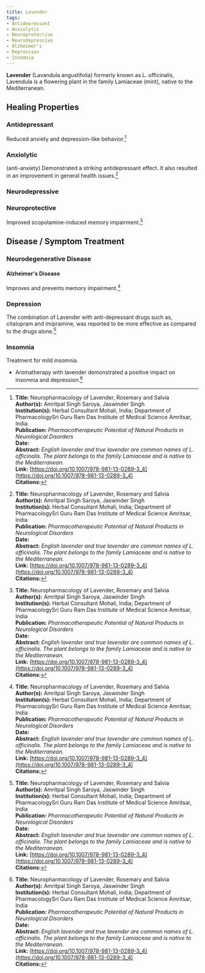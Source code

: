 ```yaml
---
title: Lavender
tags:
- Antidepressant
- Anxiolytic
- Neuroprotective
- Neurodepressive
- Alzheimer's
- Depression
- Insomnia
---
```

**Lavender** (Lavandula angustifolia) formerly known as L. officinalis, Lavendula is a flowering plant in the family Lamiaceae (mint), native to the Mediterranean.

## Healing Properties

### Antidepressant

Reduced anxiety and depression-like behavior.[^1]

### Anxiolytic

(anti-anxiety) Demonstrated a striking antidepressant effect. It also  resulted  in  an  improvement  in  general  health  issues.[^1]

### Neurodepressive

### Neuroprotective

Improved scopolamine-induced memory impairment.[^1]

## Disease / Symptom Treatment

### Neurodegenerative Disease

#### Alzheimer's Disease

Improves and prevents memory impairment.[^1]

### Depression

The combination of Lavender with anti-depressant drugs such as, citalopram and imipramine, was reported to be more effective as compared to the drugs alone.[^1]

### Insomnia

Treatment for mild insomnia.

- Aromatherapy with lavender demonstrated a positive impact on insomnia and depression.[^1]

[^1]: **Title:** Neuropharmacology of Lavender, Rosemary and Salvia<br>**Author(s):** Amritpal Singh Saroya, Jaswinder Singh<br>**Institution(s):** Herbal Consultant Mohali, India; Department of PharmacologySri Guru Ram Das Institute of Medical Science Amritsar, India<br>**Publication:** <i>Pharmacotherapeutic Potential of Natural Products in Neurological Disorders</i><br>**Date:** <br>**Abstract:** <i>English lavender and true lavender are common names of L. officinalis. The plant belongs to the family Lamiaceae and is native to the Mediterranean.</i><br>**Link:** [https://doi.org/10.1007/978-981-13-0289-3_4](https://doi.org/10.1007/978-981-13-0289-3_4)<br>**Citations:**

[^5]: **Study Type:** Animal Study, Commentary, Human Study: In Vitro - In Vivo - In Silico, Human: Case Report, Meta Analysis, Review<br>**Title:** <br>**Author(s):**  <br>**Institution(s):** <br>**Publication:** <i> </i><br>**Date:** <br>**Abstract:** <i> </i><br>**Link:** [Source]()<br>**Citations:**